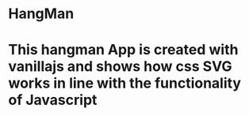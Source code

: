 # HangMan

# This hangman App is created with vanillajs and shows how css SVG works in line with the functionality of Javascript
